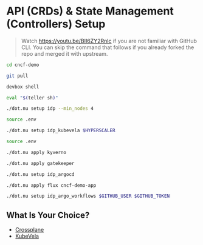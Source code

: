 # API (CRDs) & State Management (Controllers) Setup

> Watch https://youtu.be/BII6ZY2Rnlc if you are not familiar with GitHub CLI.
> You can skip the command that follows if you already forked the repo and merged it with upstream.

```bash
cd cncf-demo

git pull

devbox shell

eval "$(teller sh)"

./dot.nu setup idp --min_nodes 4

source .env

./dot.nu setup idp_kubevela $HYPERSCALER

source .env

./dot.nu apply kyverno

./dot.nu apply gatekeeper

./dot.nu setup idp_argocd

./dot.nu apply flux cncf-demo-app

./dot.nu setup idp_argo_workflows $GITHUB_USER $GITHUB_TOKEN
```

## What Is Your Choice?

* [Crossplane](../api/kubecon-london-crossplane.md)
* [KubeVela](../api/kubecon-london-kubevela.md)